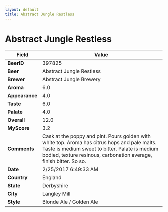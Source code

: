 ```yaml
---
layout: default
title: Abstract Jungle Restless
---
```


# Abstract Jungle Restless

| Field         | Value     |
|---------------|-----------|
| **BeerID** | 397825 |
| **Beer** | Abstract Jungle Restless |
| **Brewer** | Abstract Jungle Brewery |
| **Aroma** | 6.0 |
| **Appearance** | 4.0 |
| **Taste** | 6.0 |
| **Palate** | 4.0 |
| **Overall** | 12.0 |
| **MyScore** | 3.2 |
| **Comments** | Cask at the poppy and pint. Pours golden with white top. Aroma has citrus hops and pale malts. Taste is medium sweet to bitter. Palate is medium bodied, texture resinous, carbonation average, finish bitter. So so. |
| **Date** | 2/25/2017 6:49:33 AM |
| **Country** | England |
| **State** | Derbyshire |
| **City** | Langley Mill |
| **Style** | Blonde Ale / Golden Ale |

